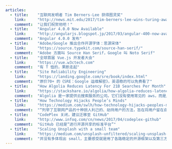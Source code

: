```yaml
---
articles:
  - title:    "互联网发明者 Tim Berners-Lee 获得图灵奖"
    link:     "http://news.mit.edu/2017/tim-berners-lee-wins-turing-award-0404"
    comment:  "让我们祝贺他吧！"
  - title:    "Angular 4.0.0 Now Available"
    link:     "http://angularjs.blogspot.jp/2017/03/angular-400-now-available.html"
    comment:  "Angular 4.0.0 发布"
  - title:    "Adobe/Google 推出合作开源字体：思源宋体"
    link:     "https://source.typekit.com/source-han-serif/"
    comment:  "Adobe 方面叫 Source Han Serif，Google 叫 Noto Serif"
  - title:    "全球首届 Vue.js 开发者大会"
    link:     "https://vue.w3ctech.com"
    comment:  "有 T 恤的，果断走起"
  - title:    "Site Reliability Engineering"
    link:     "https://landing.google.com/sre/book/index.html"
    comment:  "原价70+ 的《SRE：Google 运维解密》，英语稳的可以免费看了"
  - title:    "How Algolia Reduces Latency For 21B Searches Per Month"
    link:     "https://stackshare.io/algolia/how-algolia-reduces-latency-for-21b-searches-per-month"
    comment:  "Algolia 是一家提供云搜索服务的公司。它们没有使用常见的 aws，而是用物理机，有单独部署也有混布，分布在47个数据中心。这套架构是为了减少延迟而设计的。"
  - title:    "How Technology Hijacks People’s Minds"
    link:     "https://medium.com/swlh/how-technology-hijacks-peoples-minds-from-a-magician-and-google-s-design-ethicist-56d62ef5edf3"
    comment:  "“列举了互联网产品的十种损人利己的、劫持用户的方法，旨在将用户留在自己的平台越久越好”：基本全加起来就是淘宝"
  - title:    "CodePlex 关闭，建议迁移至 GitHub"
    link:     "http://www.infoq.com/cn/news/2017/04/codeplex-github"
    comment:  "GitHub 已经是“进行开源共享的标准平台”"
  - title:    "Scaling Unsplash with a small team"
    link:     "https://medium.com/unsplash-unfiltered/scaling-unsplash-with-a-small-team-fbdd55571906"
    comment:  "并没有多体现出 small，主要感受就是用了各路稳定的开源框架以及第三方云服务：Heroku, aws, fastly, Google Vision, New Relic 之类的，感觉在国内借鉴意义不高。Web 是 Rails 做 API，前端 React 用 Node 渲染。"
---
```

